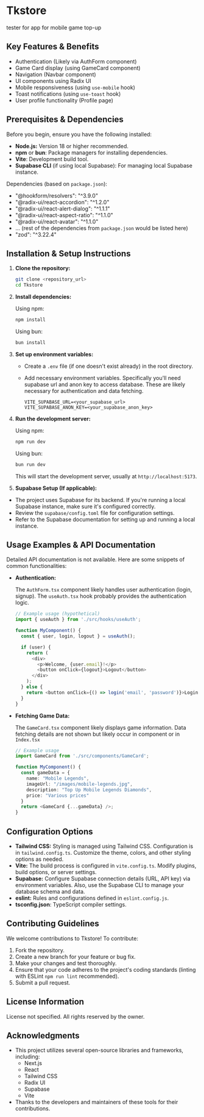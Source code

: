 # Tkstore

tester for app for mobile game top-up

## Key Features & Benefits

*   Authentication (Likely via AuthForm component)
*   Game Card display (using GameCard component)
*   Navigation (Navbar component)
*   UI components using Radix UI
*   Mobile responsiveness (using `use-mobile` hook)
*   Toast notifications (using `use-toast` hook)
*   User profile functionality (Profile page)

## Prerequisites & Dependencies

Before you begin, ensure you have the following installed:

*   **Node.js:**  Version 18 or higher recommended.
*   **npm** or **bun**: Package managers for installing dependencies.
*   **Vite**: Development build tool.
*   **Supabase CLI** (if using local Supabase): For managing local Supabase instance.

Dependencies (based on `package.json`):

*   "@hookform/resolvers": "^3.9.0"
*   "@radix-ui/react-accordion": "^1.2.0"
*   "@radix-ui/react-alert-dialog": "^1.1.1"
*   "@radix-ui/react-aspect-ratio": "^1.1.0"
*   "@radix-ui/react-avatar": "^1.1.0"
*   ... (rest of the dependencies from `package.json` would be listed here)
*   "zod": "^3.22.4"

## Installation & Setup Instructions

1.  **Clone the repository:**

    ```bash
    git clone <repository_url>
    cd Tkstore
    ```

2.  **Install dependencies:**

    Using npm:

    ```bash
    npm install
    ```

    Using bun:

    ```bash
    bun install
    ```

3.  **Set up environment variables:**

    *   Create a `.env` file (if one doesn't exist already) in the root directory.
    *   Add necessary environment variables.  Specifically you'll need supabase url and anon key to access database. These are likely necessary for authentication and data fetching.

        ```
        VITE_SUPABASE_URL=<your_supabase_url>
        VITE_SUPABASE_ANON_KEY=<your_supabase_anon_key>

        ```

4.  **Run the development server:**

    Using npm:

    ```bash
    npm run dev
    ```

    Using bun:

    ```bash
    bun run dev
    ```

    This will start the development server, usually at `http://localhost:5173`.

5. **Supabase Setup (If applicable):**

* The project uses Supabase for its backend. If you're running a local Supabase instance, make sure it's configured correctly.
* Review the `supabase/config.toml` file for configuration settings.
* Refer to the Supabase documentation for setting up and running a local instance.

## Usage Examples & API Documentation

Detailed API documentation is not available. Here are some snippets of common functionalities:

*   **Authentication:**

    The `AuthForm.tsx` component likely handles user authentication (login, signup).  The `useAuth.tsx` hook probably provides the authentication logic.
    ```typescript
    // Example usage (hypothetical)
    import { useAuth } from './src/hooks/useAuth';

    function MyComponent() {
      const { user, login, logout } = useAuth();

      if (user) {
        return (
          <div>
            <p>Welcome, {user.email}!</p>
            <button onClick={logout}>Logout</button>
          </div>
        );
      } else {
        return <button onClick={() => login('email', 'password')}>Login</button>;
      }
    }
    ```

*   **Fetching Game Data:**

    The `GameCard.tsx` component likely displays game information.  Data fetching details are not shown but likely occur in component or in `Index.tsx`
    ```typescript
    // Example usage
    import GameCard from './src/components/GameCard';

    function MyComponent() {
      const gameData = {
        name: "Mobile Legends",
        imageUrl: "/images/mobile-legends.jpg",
        description: "Top Up Mobile Legends Diamonds",
        price: "Various prices"
      }
      return <GameCard {...gameData} />;
    }

    ```

## Configuration Options

*   **Tailwind CSS:**  Styling is managed using Tailwind CSS.  Configuration is in `tailwind.config.ts`.  Customize the theme, colors, and other styling options as needed.
*   **Vite:** The build process is configured in `vite.config.ts`.  Modify plugins, build options, or server settings.
*   **Supabase:**  Configure Supabase connection details (URL, API key) via environment variables. Also, use the Supabase CLI to manage your database schema and data.
*   **eslint:** Rules and configurations defined in `eslint.config.js`.
*   **tsconfig.json**: TypeScript compiler settings.

## Contributing Guidelines

We welcome contributions to Tkstore! To contribute:

1.  Fork the repository.
2.  Create a new branch for your feature or bug fix.
3.  Make your changes and test thoroughly.
4.  Ensure that your code adheres to the project's coding standards (linting with ESLint `npm run lint` recommended).
5.  Submit a pull request.

## License Information

License not specified. All rights reserved by the owner.

## Acknowledgments

*   This project utilizes several open-source libraries and frameworks, including:
    *   Next.js
    *   React
    *   Tailwind CSS
    *   Radix UI
    *   Supabase
    *   Vite
*   Thanks to the developers and maintainers of these tools for their contributions.
